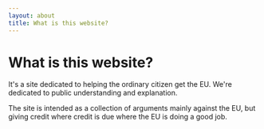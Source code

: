 ```yaml
---
layout: about
title: What is this website?
---
```


What is this website?
=====================

It's a site dedicated to helping the ordinary citizen get the EU. We're
dedicated to public understanding and explanation.

The site is intended as a collection of arguments mainly against the
EU, but giving credit where credit is due where the EU is doing a good
job.
